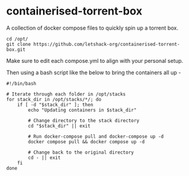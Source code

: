 # containerised-torrent-box

A collection of docker compose files to quickly spin up a torrent box.

```
cd /opt/
git clone https://github.com/letshack-org/containerised-torrent-box.git
```
Make sure to edit each compose.yml to align with your personal setup.

Then using a bash script like the below to bring the containers all up - 

```
#!/bin/bash

# Iterate through each folder in /opt/stacks
for stack_dir in /opt/stacks/*/; do
    if [ -d "$stack_dir" ]; then
        echo "Updating containers in $stack_dir"

        # Change directory to the stack directory
        cd "$stack_dir" || exit

        # Run docker-compose pull and docker-compose up -d
        docker compose pull && docker compose up -d

        # Change back to the original directory
        cd - || exit
    fi
done

```
